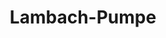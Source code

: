 ---
title: Lambach-Pumpe
image: lambachpumpe.webp
layout: poi
gmaps: https://www.google.com/maps/place/Villa+Ohl/@51.1113933,7.4862051,17z/data=!3m1!4b1!4m6!3m5!1s0x47b934b438695541:0x23677c406164f6e9!8m2!3d51.11139!4d7.48878!16s%2Fg%2F120p462z?entry=ttu
coords: [51.0903475, 7.5290102]
info: |
    **Lambachpumpe  -  Technik aus Zeiten der Industrialisierung, die heute moderne ist denn je**

    Lambachpumpe 380
arDesc: |
    Halten Sie Ihre Kamera auf die alte Pumpenhause vor Ihnen. 

    Durch das Video können Sie ins Innere der Pumpe sehen und verstehen, wie diese arbeitet.
    Der Kommentator erläutert Ihnen die Funktionsweise.

    Sie können die Datei selbsttändig stoppen und wieder starten.
ar:
    type: image-tracking
    content: video
    location: strassederarbeit
    video: [
        {
            type: 'filename',
            filename: 'lambachpumpe.mp4'
        }
    ]
    audio:
        filename: 'lambachpumpe.mp3'
    nft: [
        {
            type: video,
            id: "lambachpumpe",
            name: "Lambachpumpe",
        }
    ]
---
